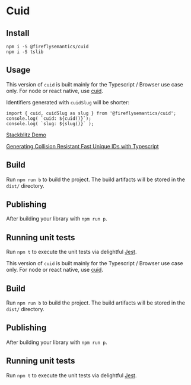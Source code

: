# Cuid

## Install

```
npm i -S @fireflysemantics/cuid
npm i -S tslib
```

## Usage

This version of `cuid` is built mainly for the Typescript / Browser use case only.  For node or react native, use [cuid](https://www.npmjs.com/package/cuid).

Identifiers generated with `cuidSlug` will be shorter:


```
import { cuid, cuidSlug as slug } from '@fireflysemantics/cuid';
console.log( `cuid: ${cuid()}`);
console.log( `slug: ${slug()}` );
```

[Stackblitz Demo](https://stackblitz.com/edit/cuid-stackblitz?file=index.ts)

[Generating Collision Resistant Fast Unique IDs with Typescript](https://medium.com/@ole.ersoy/generating-collision-resistant-fast-unique-ids-d7a9d1286d9c)

## Build

Run `npm run b` to build the project. The build artifacts will be stored in the `dist/` directory.

## Publishing

After building your library with `npm run p`.

## Running unit tests

Run `npm t` to execute the unit tests via delightful [Jest](https://jestjs.io/).


This version of `cuid` is built mainly for the Typescript / Browser use case only.  For node or react native, use [cuid](https://www.npmjs.com/package/cuid).

## Build

Run `npm run b` to build the project. The build artifacts will be stored in the `dist/` directory.

## Publishing

After building your library with `npm run p`.

## Running unit tests

Run `npm t` to execute the unit tests via delightful [Jest](https://jestjs.io/).
